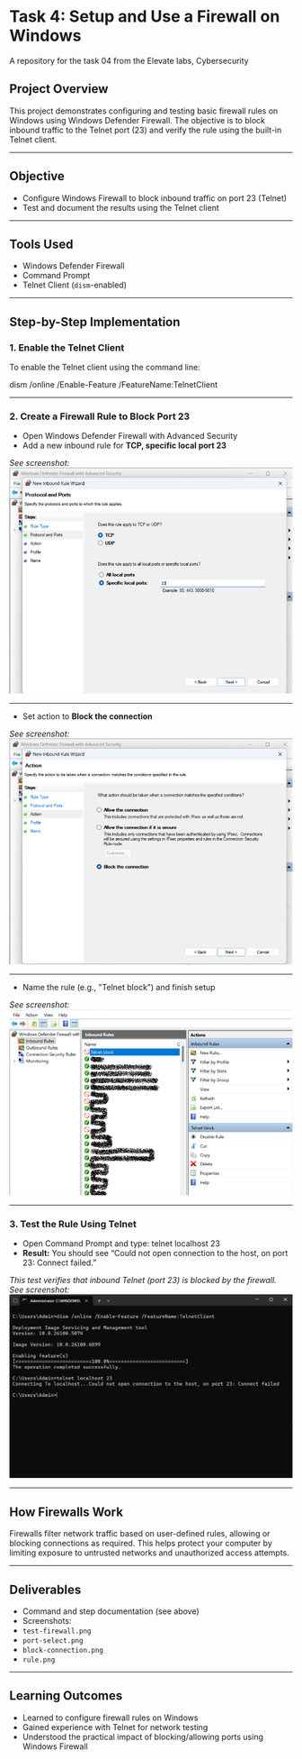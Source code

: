 # Task 4: Setup and Use a Firewall on Windows

A repository for the task 04 from the Elevate labs, Cybersecurity

## Project Overview

This project demonstrates configuring and testing basic firewall rules on Windows using Windows Defender Firewall. The objective is to block inbound traffic to the Telnet port (23) and verify the rule using the built-in Telnet client.

---

## Objective

- Configure Windows Firewall to block inbound traffic on port 23 (Telnet)
- Test and document the results using the Telnet client

---

## Tools Used

- Windows Defender Firewall
- Command Prompt
- Telnet Client (`dism`-enabled)

---

## Step-by-Step Implementation

### 1. Enable the Telnet Client

To enable the Telnet client using the command line:

dism /online /Enable-Feature /FeatureName:TelnetClient



---

### 2. Create a Firewall Rule to Block Port 23

- Open Windows Defender Firewall with Advanced Security
- Add a new inbound rule for **TCP, specific local port 23**

_See screenshot:_
![Select Port 23](screenshots/port-select.png)

---

- Set action to **Block the connection**

_See screenshot:_
![Block the Connection](screenshots/block-connection.png)

---

- Name the rule (e.g., "Telnet block") and finish setup

_See screenshot:_
![New Rule Created](screenshots/rule.png)

---

### 3. Test the Rule Using Telnet

- Open Command Prompt and type:
telnet localhost 23
- **Result:** You should see “Could not open connection to the host, on port 23: Connect failed.”

_This test verifies that inbound Telnet (port 23) is blocked by the firewall._  
_See screenshot:_
![Enable Telnet Client](screenshots/test-firewall.png)

---

## How Firewalls Work

Firewalls filter network traffic based on user-defined rules, allowing or blocking connections as required. This helps protect your computer by limiting exposure to untrusted networks and unauthorized access attempts.

---

## Deliverables

- Command and step documentation (see above)
- Screenshots:
- `test-firewall.png`
- `port-select.png`
- `block-connection.png`
- `rule.png`

---

## Learning Outcomes

- Learned to configure firewall rules on Windows
- Gained experience with Telnet for network testing
- Understood the practical impact of blocking/allowing ports using Windows Firewall

